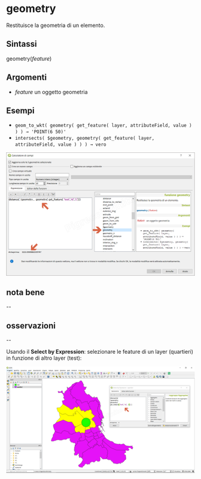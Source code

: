 # geometry

Restituisce la geometria di un elemento.

## Sintassi

geometry(_feature_)

## Argomenti

* _feature_ un oggetto geometria

## Esempi

* `geom_to_wkt( geometry( get_feature( layer, attributeField, value ) ) ) → 'POINT(6 50)'`
* `intersects( $geometry, geometry( get_feature( layer, attributeField, value ) ) ) → vero`

![](../../img/geometria/geometry/geometry1.png)

## nota bene

--

## osservazioni

--

Usando il **Select by Expression**: selezionare le feature di un layer (quartieri) in funzione di altro layer (test):

![](../../img/geometria/geometry/geometry2.png)